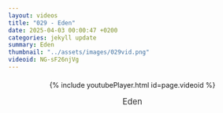 ```yaml
---
layout: videos
title: "029 - Eden"
date: 2025-04-03 00:00:47 +0200
categories: jekyll update
summary: Eden
thumbnail: "../assets/images/029vid.png"
videoid: NG-sF26njVg
---
```


<div style="text-align: center; margin-top: 20px;">
  {% include youtubePlayer.html id=page.videoid %}
  <p style="margin-top: 15px; font-size: 1.2em; color: #333;">
    Eden
  </p>
</div>
